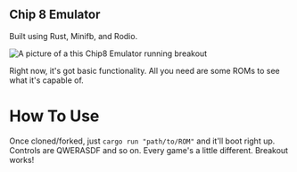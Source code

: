 ## Chip 8 Emulator

Built using Rust, Minifb, and Rodio.

<img src="https://i.imgur.com/7AUKeza.png" alt="A picture of a this Chip8 Emulator running breakout">

Right now, it's got basic functionality. All you need are some ROMs to see what it's capable of.

# How To Use

Once cloned/forked, just
`cargo run "path/to/ROM"`
and it'll boot right up.
Controls are QWERASDF and so on. Every game's a little different.
Breakout works!
